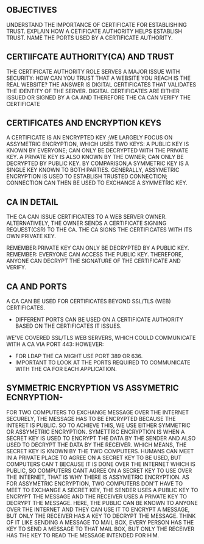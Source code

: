 OBJECTIVES
--
UNDERSTAND THE IMPORTANCE OF CERTIFICATE FOR ESTABLISHING TRUST.
EXPLAIN HOW A CETIFICATE AUTHORITY HELPS ESTABLISH TRUST.
NAME THE PORTS USED BY A CERTIFICATE AUTHORITY.

CERTIIFCATE AUTHORITY(CA) AND TRUST
--
THE CERTIFICATE AUTHORITY ROLE SERVES A MAJOR ISSUE WITH SECURITY: HOW CAN YOU TRUST THAT A WEBSITE YOU REACH IS THE REAL WEBSITE?
THE ANSWER IS DIGITAL CERTIFICATES THAT VALIDATES THE IDENTITY OF THE SERVER. DIGITAL CERTIFICATES ARE EITHER ISSUED OR SIGNED BY A CA AND THEREFORE THE CA CAN VERIFY THE CERTIFICATE

CERTIFICATES AND ENCRYPTION KEYS
--
A CERTIFICATE IS AN ENCRYPTED KEY ;WE LARGELY FOCUS ON ASSYMETRIC ENCRYPTION, WHICH USES TWO KEYS:
A PUBLIC KEY IS KNOWN BY EVERYONE; CAN ONLY BE DECRYPTED WITH THE PRIVATE KEY.
A PRIVATE KEY IS ALSO KNOWN BY THE OWNER; CAN ONLY BE DECRYPTED BY PUBLIC KEY.
     BY COMPARISON,A SYMMETRIC KEY IS A SINGLE KEY KNOWN TO BOTH PARTIES.
     GENERALLY, ASSYMETRIC ENCRYPTION IS USED TO ESTABLISH TRUSTED CONNECTION; CONNECTION CAN THEN BE USED TO EXCHANGE A SYMMETRIC KEY. 

CA IN DETAIL
--
THE CA CAN ISSUE CERTIFICATES TO A WEB SERVER OWNER.
ALTERNATIVELY, THE OWNER SENDS A CERTIFICATE SIGNING REQUEST(CSR) TO THE CA.
THE CA SIGNS THE CERTIFICATES WITH ITS OWN PRIVATE KEY.

REMEMBER:PRIVATE KEY CAN ONLY BE DECRYPTED BY A PUBLIC KEY.
REMEMBER: EVERYONE CAN ACCESS THE PUBLIC KEY.
THEREFORE, ANYONE CAN DECRYPT THE SIGNATURE OF THE CERTIFICATE AND VERIFY.

CA AND PORTS
--
A CA CAN BE USED FOR CERTIFICATES BEYOND SSL/TLS (WEB) CERTIFICATES.
- DIFFERENT PORTS CAN BE USED ON A CERTIFICATE AUTHORITY BASED ON THE CERTIFICATES IT ISSUES.

WE'VE COVERED SSL/TLS WEB SERVERS, WHICH COULD COMMUNICATE WITH A CA VIA PORT 443: HOWEVER:
- FOR LDAP THE CA MIGHT USE PORT 389 OR 636.
- IMPORTANT TO LOOK AT THE PORTS REQUIRED TO COMMUNICATE WITH THE CA FOR EACH APPLICATION.

SYMMETRIC ENCRYPTION VS ASSYMETRIC ECNRYPTION-
--
FOR TWO COMPUTERS TO EXCHANGE MESSAGE OVER THE INTERNET SECURELY, THE MESSAGE HAS TO BE ENCRYPTED BECAUSE THE INTERET IS PUBLIC. SO TO ACHIEVE THIS, WE USE EITHER SYMMETRIC  OR ASSYMETRIC ENCRYPTION.
SYMETTRIC ENCRYPTION IS WHEN A SECRET KEY IS USED TO ENCRYPT THE DATA BY THE SENDER AND ALSO USED TO DECRYPT THE DATA BY THE RECEIVER. WHICH MEANS, THE SECRET KEY IS KNOWN BY THE TWO COMPUTERS. HUMANS CAN MEET IN A PRIVATE PLACE TO AGREE ON A SECRET KEY TO BE USED, BUT COMPUTERS CAN'T BECAUSE IT IS DONE OVER THE INTERNET WHICH IS PUBLIC, SO COMPUTERS CANT AGREE ON A SECRET KEY TO USE OVER THE INTERNET, THAT IS WHY THERE IS ASSYMETRIC ENCRYPTION.
AS FOR ASSYMETRIC ENCRYPTION, TWO COMPUTERS DON'T HAVE TO MEET TO EXCHANGE A SECRET KEY, THE SENDER USES A PUBLIC KEY TO ENCRYPT THE MESSAGE AND THE RECEIVER USES A PRIVATE KEY TO DECRYPT THE MESSAGE. HERE, THE PUBLIC CAN BE KNOWN TO ANYONE OVER THE INTERNET AND THEY CAN USE IT TO ENCRYPT A MESSAGE, BUT ONLY THE RECEIVER HAS A KEY TO DECRYPT THE MESSAGE. THINK OF IT LIKE SENDING A MESSAGE TO MAIL BOX, EVERY PERSON HAS THE KEY TO SEND A MESSAGE TO THAT MAIL BOX, BUT ONLY THE RECEIVER HAS THE KEY TO READ THE MESSAGE INTENDED FOR HIM.